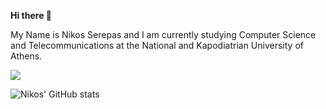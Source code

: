 
**Hi there 👋**

My Name is Nikos Serepas and I am currently studying Computer Science and Telecommunications at the National and Kapodiatrian University of Athens.

![](https://komarev.com/ghpvc/?username=nikos19&color=blue)


![Nikos' GitHub stats](https://github-readme-stats.vercel.app/api?username=nikos19&show_icons=true&theme=radical)
